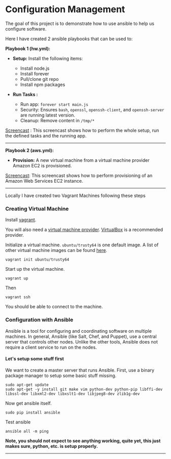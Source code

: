 
# Configuration Management
  The goal of this project is to demonstrate how to use ansible to help us configure software. 

Here I have created 2 ansible playbooks that can be used to:

**Playbook 1 (hw.yml):**  
* **Setup:** Install the following items:
    * Install node.js
    * Install forever
    * Pull/clone git repo 
    * Install npm packages

* **Run Tasks :**
    * Run app: `forever start main.js`
    * Security: Ensures `bash`, `openssl`, `openssh-client`, and `openssh-server` are running latest version.
    * Cleanup: Remove content in `/tmp/*`

[Screencast](https://youtu.be/n2BykwcTUJ0) : This screencast shows how to perform the whole setup, run the defined tasks and the running app.
 
---

**Playbook 2 (aws.yml):**
* **Provision:** 
    A new virtual machine from a virtual machine provider Amazon EC2 is provisioned.

[Screencast](https://youtu.be/NEtXje9PKUk): This screencast shows how to perform provisioning of an Amazon Web Services EC2 instance.

---    

Locally I have created two Vagrant Machines following these steps

### Creating Virtual Machine

Install [vagrant](https://www.vagrantup.com/downloads.html).

You will also need a [virtual machine provider](https://docs.vagrantup.com/v2/providers/). [VirtualBox](https://www.virtualbox.org/wiki/Downloads) is a recommended provider.

Initialize a virtual machine. `ubuntu/trusty64` is one default image. A list of other virtual machine images can be found [here](https://atlas.hashicorp.com/boxes/search).

    vagrant init ubuntu/trusty64

Start up the virtual machine.

    vagrant up

Then    

    vagrant ssh



You should be able to connect to the machine.

### Configuration with Ansible

Ansible is a tool for configuring and coordinating software on multiple machines.
In general, Ansible (like Salt, Chef, and Puppet), use a central server that controls other nodes.  Unlike the other tools, Ansible does not require a client service to run on the nodes.

#### Let's setup some stuff first

We want to create a master server that runs Ansible. First, use a binary package manager to setup some basic stuff missing.

    sudo apt-get update
    sudo apt-get -y install git make vim python-dev python-pip libffi-dev libssl-dev libxml2-dev libxslt1-dev libjpeg8-dev zlib1g-dev

Now get ansible itself.

    sudo pip install ansible

Test ansible

    ansible all -m ping

**Note, you should not expect to see anything working, quite yet, this just makes sure, python, etc. is setup properly.**

----
